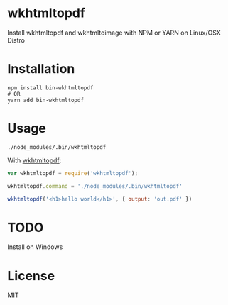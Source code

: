 # wkhtmltopdf
Install wkhtmltopdf and wkhtmltoimage with NPM or YARN on Linux/OSX Distro

# Installation
```shell
npm install bin-wkhtmltopdf
# OR
yarn add bin-wkhtmltopdf
```
# Usage
```shell
./node_modules/.bin/wkhtmltopdf
```
With [wkhtmltopdf](https://www.npmjs.com/package/wkhtmltopdf):
```js
var wkhtmltopdf = require('wkhtmltopdf');

wkhtmltopdf.command = './node_modules/.bin/wkhtmltopdf'

wkhtmltopdf('<h1>hello world</h1>', { output: 'out.pdf' })
```
# TODO
Install on Windows

# License
MIT
